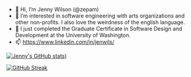 - 👋 Hi, I’m Jenny Wilson (@zepam)
- 👀 I’m interested in software engineering with arts organizations and other non-profits. I also love the weirdness of the english language.
- 🌱 I just completed the Graduate Certificate in Software Design and Development at the University of Washington. 
- 📫 https://www.linkedin.com/in/jenwils/


[![Jenny's GitHub stats](https://github-readme-stats.vercel.app/api?username=zepam&count_private=true&show_icons=true&theme=radical))](https://github.com/zepam/github-readme-stats)

[![GitHub Streak](https://github-readme-streak-stats.herokuapp.com?user=zepam&theme=dark)](https://git.io/streak-stats)


<!---
zepam/zepam is a ✨ special ✨ repository because its `README.md` (this file) appears on your GitHub profile.
You can click the Preview link to take a look at your changes. 💞️
--->
